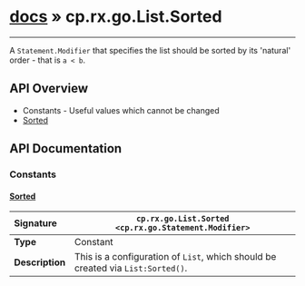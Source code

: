 # [docs](index.md) » cp.rx.go.List.Sorted
---

A `Statement.Modifier` that specifies the list should be sorted by its 'natural' order - that is `a < b`.

## API Overview
* Constants - Useful values which cannot be changed
 * [Sorted](#sorted)

## API Documentation

### Constants

#### [Sorted](#sorted)
| <span style="float: left;">**Signature**</span> | <span style="float: left;">`cp.rx.go.List.Sorted <cp.rx.go.Statement.Modifier>` </span>                                                          |
| -----------------------------------------------------|---------------------------------------------------------------------------------------------------------|
| **Type**                                             | Constant |
| **Description**                                      | This is a configuration of `List`, which should be created via `List:Sorted()`. |

